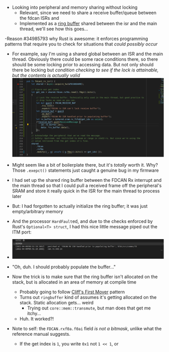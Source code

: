 - Looking into peripheral and memory sharing without locking
  - Relevant, since we need to share a receive buffer/queue between the fdcan ISRs and
  - Implemented as a [ring buffer](https://docs.rs/ringbuffer/0.5.1/ringbuffer/) shared between the isr and the main thread, we'll see how this goes...

-Reason #34985793 why Rust is awesome: it enforces programming patterns that require you to check for situations that _could possibly occur_
  - For example, say I'm using a shared global between an ISR and the main thread. Obviously there could be some race conditions there, so there should be some locking prior to accessing data. But not only should there be locking but _condition checking to see if the lock is attainable, but the contents is actually valid_
  ![](images/2021-04-08-23-03-00.png)
  - Might seem like a bit of boilerplate there, but it's _totally_ worth it. Why? Those `.exepct()` statements just caught a genuine bug in my firmware
  - I had set up the shared ring buffer between the FDCAN Rx interrupt and the main thread so that I could pull a received frame off the peripheral's SRAM and store it really quick in the ISR for the main thread to process later
  - But: I had forgotten to actually initialize the ring buffer; it was just empty/arbitrary memory
  - And the processor `HardFault`ed, and due to the checks enforced by Rust's `Optional<T> struct`, I had this nice little message piped out the ITM port:
  - ![](images/2021-04-08-23-03-59.png)
  - "Oh, duh. I should probably populate the buffer..."

- Now the trick is to make sure that the ring buffer isn't allocated on the stack, but is allocated in an area of memory at compile time
  - Probably going to follow [Cliff's First Mover](http://cliffle.com/blog/rust-first-mover/) pattern
  - Turns out `ringbuffer` kind of assumes it's getting allocated on the stack. Static allocation gets... weird
    - Trying out `core::mem::transmute`, but man does that get me itchy...
  - Huh. It worked?!

- Note to self: the `FDCAN.rxf0a.f0ai` field _is not a bitmask_, unlike what the reference manual suggests.
  - If the get index is `1`, you write `0x1` not `1 << 1`, or
